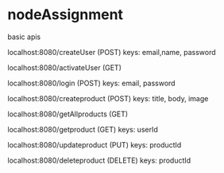 # nodeAssignment
basic apis

localhost:8080/createUser (POST)
keys: email,name, password 

localhost:8080/activateUser (GET)

localhost:8080/login (POST)
keys: email, password

localhost:8080/createproduct (POST)
keys: title, body, image 


localhost:8080/getAllproducts (GET)

localhost:8080/getproduct (GET)
keys: userId

localhost:8080/updateproduct (PUT)
keys: productId

localhost:8080/deleteproduct (DELETE)
keys: productId